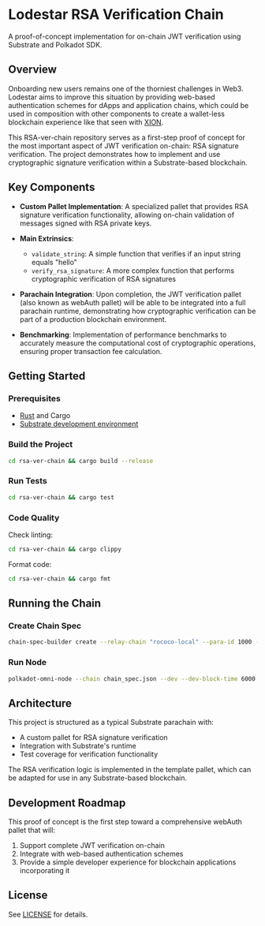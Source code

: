 # Lodestar RSA Verification Chain

A proof-of-concept implementation for on-chain JWT verification using Substrate and Polkadot SDK.

## Overview

Onboarding new users remains one of the thorniest challenges in Web3. Lodestar aims to improve this situation by providing web-based authentication schemes for dApps and application chains, which could be used in composition with other components to create a wallet-less blockchain experience like that seen with [XION](https://xion.burnt.com/).

This RSA-ver-chain repository serves as a first-step proof of concept for the most important aspect of JWT verification on-chain: RSA signature verification. The project demonstrates how to implement and use cryptographic signature verification within a Substrate-based blockchain.

## Key Components

- **Custom Pallet Implementation**: A specialized pallet that provides RSA signature verification functionality, allowing on-chain validation of messages signed with RSA private keys.

- **Main Extrinsics**:
  - `validate_string`: A simple function that verifies if an input string equals "hello"
  - `verify_rsa_signature`: A more complex function that performs cryptographic verification of RSA signatures

- **Parachain Integration**: Upon completion, the JWT verification pallet (also known as webAuth pallet) will be able to be integrated into a full parachain runtime, demonstrating how cryptographic verification can be part of a production blockchain environment.

- **Benchmarking**: Implementation of performance benchmarks to accurately measure the computational cost of cryptographic operations, ensuring proper transaction fee calculation.

## Getting Started

### Prerequisites

- [Rust](https://www.rust-lang.org/tools/install) and Cargo
- [Substrate development environment](https://docs.substrate.io/install/)

### Build the Project

```bash
cd rsa-ver-chain && cargo build --release
```

### Run Tests

```bash
cd rsa-ver-chain && cargo test
```

### Code Quality

Check linting:
```bash
cd rsa-ver-chain && cargo clippy
```

Format code:
```bash
cd rsa-ver-chain && cargo fmt
```

## Running the Chain

### Create Chain Spec

```bash
chain-spec-builder create --relay-chain "rococo-local" --para-id 1000 --runtime target/release/wbuild/rsa-verification-parachain-runtime/rsa_verification_parachain_runtime.wasm named-preset development
```

### Run Node

```bash
polkadot-omni-node --chain chain_spec.json --dev --dev-block-time 6000
```

## Architecture

This project is structured as a typical Substrate parachain with:
- A custom pallet for RSA signature verification
- Integration with Substrate's runtime
- Test coverage for verification functionality

The RSA verification logic is implemented in the template pallet, which can be adapted for use in any Substrate-based blockchain.

## Development Roadmap

This proof of concept is the first step toward a comprehensive webAuth pallet that will:
1. Support complete JWT verification on-chain
2. Integrate with web-based authentication schemes
3. Provide a simple developer experience for blockchain applications incorporating it

## License

See [LICENSE](LICENSE) for details.

